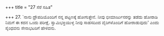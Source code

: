 +++
title = "27 ಸೆರೆ ಸಹಿತ"

+++
27. `ನಾನು ದ್ರೌಪದಿಯೊಂದಿಗೆ ನನ್ನ ಪಟ್ಟಣಕ್ಕೆ ಹೋಗುತ್ತೇನೆ. ನೀವು ಭೀಮಾರ್ಜುನರನ್ನು ತಡೆದು ಹೋರಾಡಿ ನಿಮಗೆ ಈ ಕದನ ಒಂದು ಪರೀಕ್ಷೆ. ಸ್ವಾಮಿಭಕ್ತಿಯುಳ್ಳ ನೀವು ಸಾಹಸದಿಂದ ವೈರಿಗಳೊಂದಿಗೆ ಹೋರಾಡುವುದು' ಎಂದು ಸೈಂಧವನು ಸೇನಾಭಟರಿಗೆ ಹೇಳಿದನು.